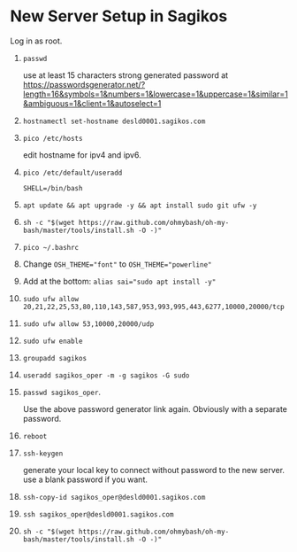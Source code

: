 # New Server Setup in Sagikos
Log in as root.
1. ``passwd``

      use at least 15 characters strong generated password at https://passwordsgenerator.net/?length=16&symbols=1&numbers=1&lowercase=1&uppercase=1&similar=1&ambiguous=1&client=1&autoselect=1

1. ``hostnamectl set-hostname desld0001.sagikos.com``
1. ``pico /etc/hosts``

      edit hostname for ipv4 and ipv6.
      
1. ``pico /etc/default/useradd``

      ``SHELL=/bin/bash``

3. ``apt update && apt upgrade -y && apt install sudo git ufw -y``
5. ``sh -c "$(wget https://raw.github.com/ohmybash/oh-my-bash/master/tools/install.sh -O -)"``
6. ``pico ~/.bashrc``
7. Change ``OSH_THEME="font"`` to ``OSH_THEME="powerline"``
8. Add at the bottom: ``alias sai="sudo apt install -y"``
9. ``sudo ufw allow 20,21,22,25,53,80,110,143,587,953,993,995,443,6277,10000,20000/tcp``
10. ``sudo ufw allow 53,10000,20000/udp``
11. ``sudo ufw enable``
12. ``groupadd sagikos``
13. ``useradd sagikos_oper -m -g sagikos -G sudo``
14. ``passwd sagikos_oper``. 

      Use the above password generator link again. Obviously with a separate password.
1. ``reboot``
1. ``ssh-keygen``

      generate your local key to connect without password to the new server. use a blank password if you want.

1. ``ssh-copy-id sagikos_oper@desld0001.sagikos.com``
1. ``ssh sagikos_oper@desld0001.sagikos.com``
1. ``sh -c "$(wget https://raw.github.com/ohmybash/oh-my-bash/master/tools/install.sh -O -)"``
